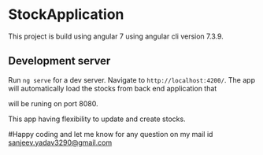 # StockApplication
This project is build using angular 7 using angular cli version 7.3.9.

## Development server

Run `ng serve` for a dev server. Navigate to `http://localhost:4200/`. The app will automatically load the stocks from back end application that 


will be runing on port 8080. 

This app having flexibility to update and create stocks.

#Happy coding and let me know for any question on my mail id sanjeev.yadav3290@gmail.com




